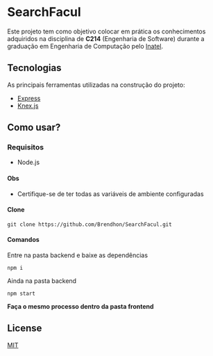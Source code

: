 # SearchFacul
Este projeto tem como objetivo colocar em prática os conhecimentos adquiridos na disciplina de **C214** (Engenharia de Software) durante a graduação em Engenharia de Computação pelo [Inatel](https://inatel.br/home/).

## Tecnologias
As principais ferramentas utilizadas na construção do projeto:
 * [Express](https://expressjs.com/pt-br/)
 * [Knex.js](http://knexjs.org/)

## Como usar?

### Requisitos
 * Node.js

#### Obs
 * Certifique-se de ter todas as variáveis de ambiente configuradas

#### Clone
```
git clone https://github.com/Brendhon/SearchFacul.git
```
#### Comandos
Entre na pasta backend e baixe as dependências
```
npm i
```
Ainda na pasta backend
```
npm start
```
**Faça o mesmo processo dentro da pasta frontend**

## License
[MIT](https://choosealicense.com/licenses/mit/)
